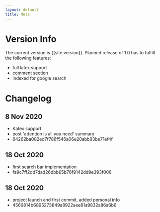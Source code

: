 ```yaml
---
layout: default
title: Meta
---
```


# Version Info
The current version is {{site.version}}. Planned release of 1.0 has to fulfill the following features:
* full latex support
* comment section
* indexed for google search

# Changelog
## 8 Nov 2020
* Katex support
* post 'attention is all you need' summary
* 64262ba082ed7f786f546a06e20abb93be71ef4f

## 18 Oct 2020
* first search bar implementation
* fa9c7ff2dd7dad26dbb65b76f9142dd9e393f006

## 18 Oct 2020
* project launch and first commit, added personal info
* 4566814b6895273849a8922aee81a9832a86a6b6
